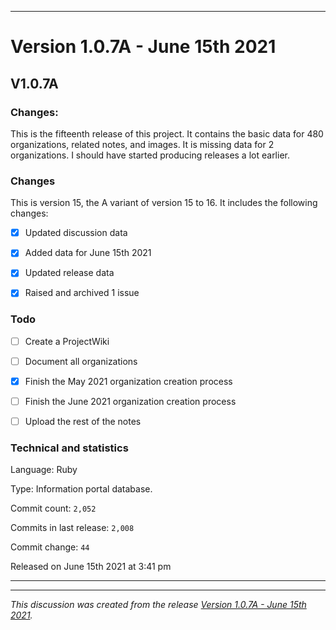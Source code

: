 
***

# Version 1.0.7A - June 15th 2021

## V1.0.7A

### Changes:

This is the fifteenth release of this project. It contains the basic data for 480 organizations, <!-- (fork count minus 2) !--> related notes, and images. It is missing data for 2 organizations. I should have started producing releases a lot earlier.

### Changes

This is version 15, the A variant of version 15 to 16. It includes the following changes:

- [x] Updated discussion data

- [x] Added data for June 15th 2021

- [x] Updated release data

- [x] Raised and archived 1 issue

### Todo

- [ ] Create a ProjectWiki

- [ ] Document all organizations

- [x] Finish the May 2021 organization creation process

- [ ] Finish the June 2021 organization creation process

- [ ] Upload the rest of the notes

<!--
- [ ] Added new documentation
!-->

<!--
- [x] Updated discussion data

- [x] Archived version 1 release notes

- [x] Deleted many `IGNORE.md` files.
!-->

### Technical and statistics

Language: Ruby

Type: Information portal database.

Commit count: `2,052`

Commits in last release: `2,008`

Commit change: `44`

Released on June 15th 2021 at 3:41 pm

***


<hr /><em>This discussion was created from the release <a href='https://github.com/seanpm2001/GitHub_Organization_Info/releases/tag/V1.0.7A'>Version 1.0.7A - June 15th 2021</a>.</em>
